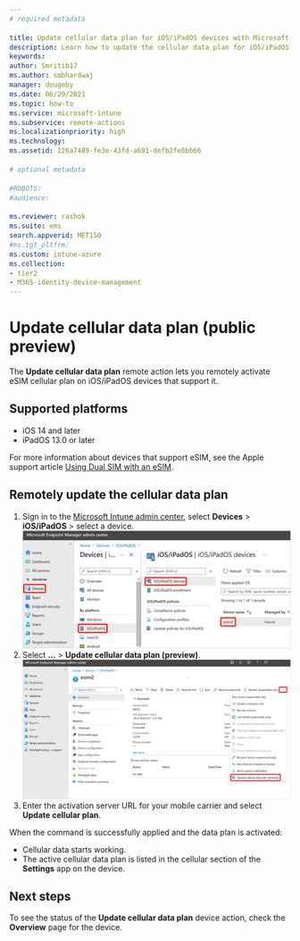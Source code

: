 ```yaml
---
# required metadata

title: Update cellular data plan for iOS/iPadOS devices with Microsoft Intune
description: Learn how to update the cellular data plan for iOS/iPadOS devices that support eSIM.
keywords:
author: Smritib17
ms.author: smbhardwaj
manager: dougeby
ms.date: 06/29/2021
ms.topic: how-to
ms.service: microsoft-intune
ms.subservice: remote-actions
ms.localizationpriority: high
ms.technology:
ms.assetid: 126a7489-fe3e-43fd-a681-defb2fe0bb66

# optional metadata

#ROBOTS:
#audience:

ms.reviewer: rashok
ms.suite: ems
search.appverid: MET150
#ms.tgt_pltfrm:
ms.custom: intune-azure
ms.collection:
- tier2
- M365-identity-device-management
---
```


# Update cellular data plan (public preview)

The **Update cellular data plan** remote action lets you remotely activate eSIM cellular plan on iOS/iPadOS devices that support it.

## Supported platforms

- iOS 14 and later
- iPadOS 13.0 or later

For more information about devices that support eSIM, see the Apple support article [Using Dual SIM with an eSIM](https://support.apple.com/HT209044).

## Remotely update the cellular data plan

1. Sign in to the [Microsoft Intune admin center](https://go.microsoft.com/fwlink/?linkid=2109431), select **Devices** > **iOS/iPadOS** > select a device.
    ![Screenshot of selecting a device](./media/update-cellular-data-plan/select-device.png)
2. Select **...** > **Update cellular data plan (preview)**.
    ![Screenshot of updating cellular data plan](./media/update-cellular-data-plan/update-cellular-data-plan.png)
3. Enter the activation server URL for your mobile carrier and select **Update cellular plan**.

When the command is successfully applied and the data plan is activated:

- Cellular data starts working.
- The active cellular data plan is listed in the cellular section of the **Settings** app on the device.

## Next steps

To see the status of the **Update cellular data plan** device action, check the **Overview** page for the device.
